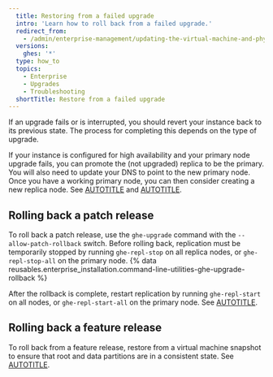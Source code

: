 ```yaml
---
  title: Restoring from a failed upgrade
  intro: 'Learn how to roll back from a failed upgrade.'
  redirect_from:
    - /admin/enterprise-management/updating-the-virtual-machine-and-physical-resources/upgrading-github-enterprise-server#restoring-from-a-failed-upgrade
  versions:
    ghes: '*'
  type: how_to
  topics:
    - Enterprise
    - Upgrades
    - Troubleshooting
  shortTitle: Restore from a failed upgrade
---
```


If an upgrade fails or is interrupted, you should revert your instance back to its previous state. The process for completing this depends on the type of upgrade.

If your instance is configured for high availability and your primary node upgrade fails, you can promote the (not upgraded) replica to be the primary. You will also need to update your DNS to point to the new primary node. Once you have a working primary node, you can then consider creating a new replica node. See [AUTOTITLE](/admin/monitoring-and-managing-your-instance/configuring-high-availability/about-high-availability-configuration#network-traffic-failover-strategies) and [AUTOTITLE](/admin/monitoring-and-managing-your-instance/configuring-high-availability/recovering-a-high-availability-configuration).

## Rolling back a patch release

To roll back a patch release, use the `ghe-upgrade` command with the `--allow-patch-rollback` switch. Before rolling back, replication must be temporarily stopped by running `ghe-repl-stop` on all replica nodes, or `ghe-repl-stop-all` on the primary node. {% data reusables.enterprise_installation.command-line-utilities-ghe-upgrade-rollback %}

After the rollback is complete, restart replication by running `ghe-repl-start` on all nodes, or `ghe-repl-start-all` on the primary node. See [AUTOTITLE](/admin/configuration/configuring-your-enterprise/command-line-utilities#ghe-upgrade).

## Rolling back a feature release

To roll back from a feature release, restore from a virtual machine snapshot to ensure that root and data partitions are in a consistent state. See [AUTOTITLE](/admin/upgrading-your-instance/preparing-to-upgrade/taking-a-snapshot).

